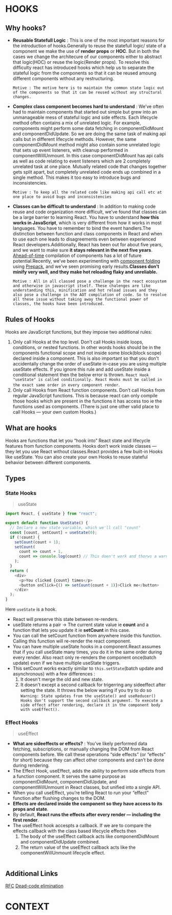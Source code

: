 # HOOKS

## Why hooks?

- **Reusable Statefull Logic** : This is one of the most important reasons for the introduction of hooks.Generally to reuse the statefull logic/ state of a component we make the use of **render props** or **HOC**. But in both the cases we change the architecure of our components either to abstract that logic(HOC) or reuse the logic(Render props). To resolve this difficulty react has introduced hooks which help us to separate the stateful logic from the components so that it can be reused amoung different components without any restructuring.

  `Motive : The motive here is to maintain the common state logic out of the components so that it can be reused without any structural changes.`

- **Complex class component becomes hard to understand** : We’ve often had to maintain components that started out simple but grew into an unmanageable mess of stateful logic and side effects. Each lifecycle method often contains a mix of unrelated logic. For example, components might perform some data fetching in componentDidMount and componentDidUpdate. So we are doing the same task of making api calls but in different lifecycle methods. However, the same componentDidMount method might also contain some unrelated logic that sets up event listeners, with cleanup performed in componentWillUnmount. In this case componentDidMount has api calls as well as code relating to event listeners which are 2 completely unrelated task at one place. Mutually related code that changes together gets split apart, but completely unrelated code ends up combined in a single method. This makes it too easy to introduce bugs and inconsistencies.

  `Motive : To keep all the related code like making api call etc at one place to avoid bugs and inconsistencies`

- **Classes can be difficult to understand** : In addition to making code reuse and code organization more difficult, we’ve found that classes can be a large barrier to learning React. You have to understand **how this works in JavaScript**, which is very different from how it works in most languages. You have to remember to bind the event handlers.The distinction between function and class components in React and when to use each one leads to disagreements even between experienced React developers.Additionally, React has been out for about five years, and we want to make sure **it stays relevant in the next five years**. [Ahead-of-time](https://en.wikipedia.org/wiki/Ahead-of-time_compilation) compilation of components has a lot of future potential.Recently, we’ve been experimenting with [component folding](https://github.com/facebook/react/issues/7323) using [Prepack](https://prepack.io/), and we’ve seen promising early results.**Classes don’t minify very well, and they make hot reloading flaky and unreliable.**

  `Motive : All in all classed pose a challenge in the react ecosystem and otherwise in javascript itself. These chalenges are like understanding this, minification and hot reload issues and they also pose a challenge in the AOT compilation of code. So to resolve all these issue without taking away the functional power of classes, the hooks have been introduced.`

## Rules of Hooks

Hooks are JavaScript functions, but they impose two additional rules:

1. Only call Hooks at the top level. Don’t call Hooks inside loops, conditions, or nested functions. In other words hooks should be in the components functional scope and not inside some block(block scope) declared inside a component. This is also important so that you don't accidentally change the order of useState in-case you are using multiple useState effects. If you ignore this rule and add useState inside a conditional statement then the below error is thrown.
   `React Hook "useState" is called conditionally. React Hooks must be called in the exact same order in every component render`.
2. Only call Hooks from React function components. Don’t call Hooks from regular JavaScript functions. This is because react can only compile those hooks which are present in the functions it has access too ie the functions used as components. (There is just one other valid place to call Hooks — your own custom Hooks.)

## What are hooks

Hooks are functions that let you “hook into” React state and lifecycle features from function components. Hooks don’t work inside classes — they let you use React without classes.React provides a few built-in Hooks like useState. You can also create your own Hooks to reuse stateful behavior between different components.

## Types

### State Hooks

> useState

```javascript
import React, { useState } from "react";

export default function UseState() {
  // Declare a new state variable, which we'll call "count"
  const [count, setCount] = useState(0);
  if (!count) {
    setCount(count + 1);
    setCount(
      count => count + 1,
      count => console.log(count) // This doen't work and thorws a warning.
    );
  }
  return (
    <div>
      <p>You clicked {count} times</p>
      <button onClick={() => setCount(count + 1)}>Click me</button>
    </div>
  );
}
```

Here `useState` is a hook.

- React will preserve this state between re-renders.
- useState returns a pair -> The current state value ie **count** and a function that lets you update it ie **setCount** in this case.
- You can call the setCount function from anywhere inside this function. Calling this function will re-render the react component.
- You can have multiple useState hooks in a component.React assumes that if you call useState many times, you do it in the same order during every render. Also react only re-renders the component once(batch update) even if we have multiple useState triggers.
- This setCount works exactly similar to `this.setState`(batch update and asynchronous) with a few differences :
  1. It doesn't merge the old and new state.
  2. It doesn't except a second callback for trigerring any sideeffect after setting the state. It throws the below waring if you try to do so
     `Warning: State updates from the useState() and useReducer() Hooks don't support the second callback argument. To execute a side effect after rendering, declare it in the component body with useEffect().`

### Effect Hooks

> useEffect

- **What are sideeffects or effects?** : You’ve likely performed data fetching, subscriptions, or manually changing the DOM from React components before. We call these operations “side effects” (or “effects” for short) because they can affect other components and can’t be done during rendering.
- The Effect Hook, useEffect, adds the ability to perform side effects from a function component. It serves the same purpose as componentDidMount, componentDidUpdate, and componentWillUnmount in React classes, but unified into a single API.
- When you call useEffect, you’re telling React to run your “effect” function after flushing changes to the DOM.
- **Effects are declared inside the component so they have access to its props and state**.
- By default, **React runs the effects after every render — including the first render**.
- The useEffect hook accespts a callback. If we are to compare the effects callback with the class based lifecycle effects then
  1. The body of the useEffect callback acts like componentDidMount and componentDidUpdate combined.
  2. The return value of the useEffect callback acts like the componentWillUnmount lifecycle effect.

```javascript
```

## Additional Links

[RFC](https://github.com/reactjs/rfcs/pull/68)
[Dead-code elimination](https://en.wikipedia.org/wiki/Dead_code_elimination)

# CONTEXT
